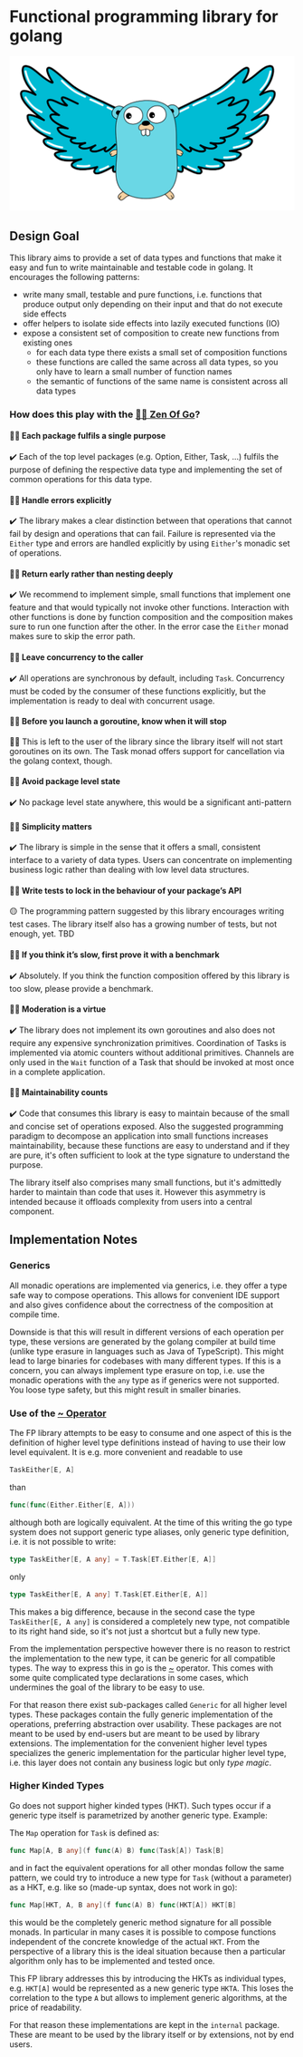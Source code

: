 # Functional programming library for golang

![logo](resources/images/logo.png)

## Design Goal

This library aims to provide a set of data types and functions that make it easy and fun to write maintainable and testable code in golang. It encourages the following patterns:

- write many small, testable and pure functions, i.e. functions that produce output only depending on their input and that do not execute side effects
- offer helpers to isolate side effects into lazily executed functions (IO)
- expose a consistent set of composition to create new functions from existing ones
  - for each data type there exists a small set of composition functions
  - these functions are called the same across all data types, so you only have to learn a small number of function names
  - the semantic of functions of the same name is consistent across all data types

### How does this play with the [🧘🏽 Zen Of Go](https://the-zen-of-go.netlify.app/)?

#### 🧘🏽 Each package fulfils a single purpose

✔️ Each of the top level packages (e.g. Option, Either, Task, ...) fulfils the purpose of defining the respective data type and implementing the set of common operations for this data type.

#### 🧘🏽 Handle errors explicitly

✔️ The library makes a clear distinction between that operations that cannot fail by design and operations that can fail. Failure is represented via the `Either` type and errors are handled explicitly by using `Either`'s monadic set of operations.

#### 🧘🏽 Return early rather than nesting deeply

✔️ We recommend to implement simple, small functions that implement one feature and that would typically not invoke other functions. Interaction with other functions is done by function composition and the composition makes sure to run one function after the other. In the error case the `Either` monad makes sure to skip the error path.

#### 🧘🏽 Leave concurrency to the caller

✔️ All operations are synchronous by default, including `Task`. Concurrency must be coded by the consumer of these functions explicitly, but the implementation is ready to deal with concurrent usage.

#### 🧘🏽 Before you launch a goroutine, know when it will stop

🤷🏽 This is left to the user of the library since the library itself will not start goroutines on its own. The Task monad offers support for cancellation via the golang context, though.

#### 🧘🏽 Avoid package level state

✔️ No package level state anywhere, this would be a significant anti-pattern

#### 🧘🏽 Simplicity matters

✔️ The library is simple in the sense that it offers a small, consistent interface to a variety of data types. Users can concentrate on implementing business logic rather than dealing with low level data structures.

#### 🧘🏽 Write tests to lock in the behaviour of your package’s API

🟡 The programming pattern suggested by this library encourages writing test cases. The library itself also has a growing number of tests, but not enough, yet. TBD

#### 🧘🏽 If you think it’s slow, first prove it with a benchmark

✔️ Absolutely. If you think the function composition offered by this library is too slow, please provide a benchmark.

#### 🧘🏽 Moderation is a virtue

✔️ The library does not implement its own goroutines and also does not require any expensive synchronization primitives. Coordination of Tasks is implemented via atomic counters without additional primitives. Channels are only used in the `Wait` function of a Task that should be invoked at most once in a complete application.

#### 🧘🏽 Maintainability counts

✔️ Code that consumes this library is easy to maintain because of the small and concise set of operations exposed. Also the suggested programming paradigm to decompose an application into small functions increases maintainability, because these functions are easy to understand and if they are pure, it's often sufficient to look at the type signature to understand the purpose.

The library itself also comprises many small functions, but it's admittedly harder to maintain than code that uses it. However this asymmetry is intended because it offloads complexity from users into a central component.

## Implementation Notes

### Generics

All monadic operations are implemented via generics, i.e. they offer a type safe way to compose operations. This allows for convenient IDE support and also gives confidence about the correctness of the composition at compile time.

Downside is that this will result in different versions of each operation per type, these versions are generated by the golang compiler at build time (unlike type erasure in languages such as Java of TypeScript). This might lead to large binaries for codebases with many different types. If this is a concern, you can always implement type erasure on top, i.e. use the monadic operations with the `any` type as if generics were not supported. You loose type safety, but this might result in smaller binaries.

### Use of the [~ Operator](https://go.googlesource.com/proposal/+/master/design/47781-parameterized-go-ast.md)

The FP library attempts to be easy to consume and one aspect of this is the definition of higher level type definitions instead of having to use their low level equivalent. It is e.g. more convenient and readable to use

```go
TaskEither[E, A]
```

than

```go
func(func(Either.Either[E, A]))
```

although both are logically equivalent. At the time of this writing the go type system does not support generic type aliases, only generic type definition, i.e. it is not possible to write:

```go
type TaskEither[E, A any] = T.Task[ET.Either[E, A]]
```

only

```go
type TaskEither[E, A any] T.Task[ET.Either[E, A]]
```

This makes a big difference, because in the second case the type `TaskEither[E, A any]` is considered a completely new type, not compatible to its right hand side, so it's not just a shortcut but a fully new type.

From the implementation perspective however there is no reason to restrict the implementation to the new type, it can be generic for all compatible types. The way to express this in go is the [~](https://go.googlesource.com/proposal/+/master/design/47781-parameterized-go-ast.md) operator. This comes with some quite complicated type declarations in some cases, which undermines the goal of the library to be easy to use.

For that reason there exist sub-packages called `Generic` for all higher level types. These packages contain the fully generic implementation of the operations, preferring abstraction over usability. These packages are not meant to be used by end-users but are meant to be used by library extensions. The implementation for the convenient higher level types specializes the generic implementation for the particular higher level type, i.e. this layer does not contain any business logic but only *type magic*.

### Higher Kinded Types

Go does not support higher kinded types (HKT). Such types occur if a generic type itself is parametrized by another generic type. Example:

The `Map` operation for `Task` is defined as:

```go
func Map[A, B any](f func(A) B) func(Task[A]) Task[B]
```

and in fact the equivalent operations for all other mondas follow the same pattern, we could try to introduce a new type for `Task` (without a parameter) as a HKT, e.g. like so (made-up syntax, does not work in go):

```go
func Map[HKT, A, B any](f func(A) B) func(HKT[A]) HKT[B]
```

this would be the completely generic method signature for all possible monads. In particular in many cases it is possible to compose functions independent of the concrete knowledge of the actual `HKT`. From the perspective of a library this is the ideal situation because then a particular algorithm only has to be implemented and tested once.

This FP library addresses this by introducing the HKTs as individual types, e.g. `HKT[A]` would be represented as a new generic type `HKTA`. This loses the correlation to the type `A` but allows to implement generic algorithms, at the price of readability.

For that reason these implementations are kept in the `internal` package. These are meant to be used by the library itself or by extensions, not by end users.
